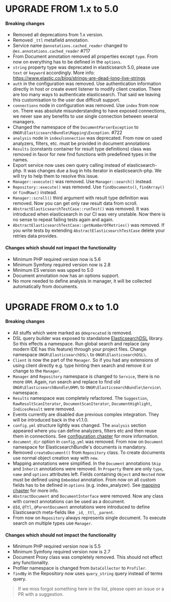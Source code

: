 UPGRADE FROM 1.x to 5.0
===

#### Breaking changes
* Removed all deprecations from 1.x version.
* Removed `_ttl` metafield annotation.
* Service name `@annotations.cached_reader` changed to `@es.annotations.cached_reader` #717
* From Document annotation removed all properties except `type`. From now on everything has to be defined in the `options`.
* `string` property type was deprecated in elasticsearch 5.0, please use `text` or `keyword` accordingly.
 More info: https://www.elastic.co/blog/strings-are-dead-long-live-strings
* `auth` in the configuration was removed. Use authentication information directly in host or create event listener
 to modify client creation. There are too many ways to authenticate elasticsearch. That said we leaving this customisation to the user due difficult support. 
* `connections` node in configuration was removed. Use `index` from now on. There was absolute
 misunderstanding to have exposed connections, we never saw any benefits to use single connection
 between several managers.  
* Changed the namespace of the `DocumentParserException` to `ONGR\ElasticsearchBundle\Mapping\Exception`. #722
* `analysis` node in `index`/`connection` was deprecated. From now on used analyzers, filters, etc. must be provided in document annotations
* `Results` (constants container for result type definitions) class was removed in favor for
 new find functions with predefined types in the names.
* Export service now uses own query calling instead of elasticsearch-php. It was changes due a bug
 in hits iterator in elasticsearch-php. We will try to help them to resolve this issue.
* `Manager::execute()` was removed. Use `Manager::search()` instead.
* `Repository::execute()` was removed. Use `findDocuments()`, `findArray()` or `findRaw()` instead.
* `Manager::scroll()` third argument with result type definition was removed.
 Now you can get only raw result data from scroll.
* `AbstractElasticsearchTestCase::runTest()` was removed. It was introduced when elasticsearch
 in our CI was very unstable. Now there is no sense to repeat failing tests again and again.
* `AbstractElasticsearchTestCase::getNumberOfRetries()` was removed.
 If you write tests by extending `AbstractElasticsearchTestCase` delete your retries data provides.
 
#### Changes which should not impact the functionality

* Minimum PHP required version now is 5.6
* Minimum Symfony required version now is 2.8
* Minimum ES version was upped to 5.0
* Document annotation now has an options support.
* No more needed to define analysis in manager, it will be collected automatically from documents.
 
UPGRADE FROM 0.x to 1.0
===

#### Breaking changes

* All stuffs which were marked as `@deprecated` is removed.
* DSL query builder was exposed to standalone [ElasticsearchDSL](https://github.com/ongr-io/ElasticsearchDSL) library. So this effects a namespace. Run global search and replace (any modern IDE has this feature) through your project files. Change namespace `ONGR\ElasticsearchDSL\` to `ONGR\ElasticsearchDSL\`.
* `Client` is now the part of the `Manager`. So if you had any extensions of using client directly e.g. type hinting then search and remove it or change to the `Manager`.
* `Manager` and `Repository` namespace is changed to `Service`, there is no more `ORM`. Again, run search and replace to find old `ONGR\ElasticsearchBundle\ORM\` to `ONGR\ElasticsearchBundle\Service\` namespace.
* `Results` namespace was completely refactored. The `Suggestion`, `RawResultScanIterator`, `DocumentScanIterator`, `DocumentHighlight`, `IndicesResult` were removed.
* Events currently are disabled due previous complex integration. They will be introduced back in the v1.1.0.
* `config.yml` structure lightly was changed. The `analysis` section appeared where you can define analyzers, filters etc and then reuse them in connections. See [configuration chapter](connection.md) for more information.
* `document_dir` option in `config.yml` was removed. From now on `Document` namespace for ElasticsearchBundle's documents is mandatory.
* Removed `createDocument()` from `Repository` class. To create documents use normal object creation way with `new`.
* Mapping annotations were simplified. In the `Document` annotations `Skip` and `Inherit` annotations were removed. In `Property` there are only `type`, `name` and `options` attributes left. Fields containing `Object` and `Nested` now must be defined using `Embedded` annotation. From now on all custom fields has to be defined in `options` (e.g. index_analyzer). See [mapping chapter](mapping.md) for more info.
* `AbstractDocument` and `DocumentInterface` were removed. Now any class with correct annotations can be used as a document.
* `@Id`, `@Ttl`, `@ParentDocument` annotations were introduced to define Elasticsearch meta-fields like `_id`, `_ttl`, `_parent`.
* From now on `Repository` always represents single document. To execute search on multiple types use `Manager`.

#### Changes which should not impact the functionality

* Minimum PHP required version now is 5.5
* Minimum Symfony required version now is 2.7
* Document Proxy class was completely removed. This should not effect any functionality.
* Profiler namespace is changed from `DataCollector` to `Profiler`.
* `findBy` in the Repository now uses `query_string` query instead of terms query.

> If we miss forgot something here in the list, please open an issue or a PR with a suggestion. 
